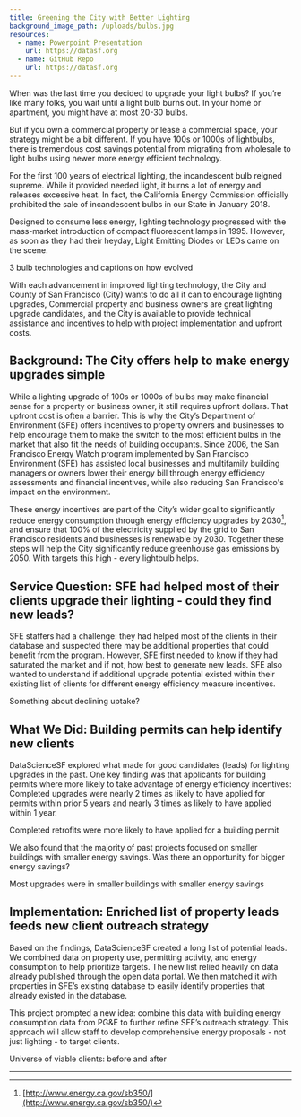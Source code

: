 ```yaml
---
title: Greening the City with Better Lighting
background_image_path: /uploads/bulbs.jpg 
resources:
  - name: Powerpoint Presentation
    url: https://datasf.org
  - name: GitHub Repo
    url: https://datasf.org
---
```


When was the last time you decided to upgrade your light bulbs? If you’re like many folks, you wait until a light 
bulb burns out. In your home or apartment, you might have at most 20-30 bulbs.

But if you own a commercial property or lease a commercial space, your strategy might be a bit different. If you 
have 100s or 1000s of lightbulbs, there is tremendous cost savings potential from migrating from wholesale to light 
bulbs using newer more energy efficient technology.

For the first 100 years of electrical lighting, the incandescent bulb reigned supreme. While it provided needed light, 
it burns a lot of energy and releases excessive heat. In fact, the California Energy Commission officially prohibited 
the sale of incandescent bulbs in our State in January 2018.

Designed to consume less energy, lighting technology progressed with the mass-market introduction of compact 
fluorescent lamps in 1995. However, as soon as they had their heyday, Light Emitting Diodes or LEDs came on the 
scene.

3 bulb technologies and captions on how evolved

With each advancement in improved lighting technology, the City and County of San Francisco (City) wants to do 
all it can to encourage lighting upgrades, Commercial property and business owners are great lighting upgrade 
candidates, and the City is available to provide technical assistance and incentives to help with project 
implementation and upfront costs.

## Background: The City offers help to make energy upgrades simple

While a lighting upgrade of 100s or 1000s of bulbs may make financial sense for a property or business owner, it 
still requires upfront dollars. That upfront cost is often a barrier. This is why the City’s Department of Environment 
(SFE) offers incentives to property owners and businesses to help encourage them to make the switch to the most 
efficient bulbs in the market that also fit the needs of building occupants. Since 2006, the San Francisco Energy 
Watch program implemented by San Francisco Environment (SFE) has assisted local businesses and multifamily 
building managers or owners lower their energy bill through energy efficiency assessments and financial incentives, 
while also reducing San Francisco's impact on the environment.

These energy incentives are part of the City’s wider goal to significantly reduce energy consumption through energy 
efficiency upgrades by 2030[^1],  and ensure that 100% of the electricity supplied by the grid to San Francisco residents 
and businesses is renewable by 2030. Together these steps will help the City significantly reduce greenhouse gas 
emissions by 2050. With targets this high - every lightbulb helps.

## Service Question: SFE had helped most of their clients upgrade their lighting - could they find new leads?

SFE staffers had a challenge: they had helped most of the clients in their database and suspected there may be 
additional properties that could benefit from the program. However, SFE first needed to know if they had saturated 
the market and if not, how best to generate new leads. SFE also wanted to understand if additional upgrade potential 
existed within their existing list of clients for different energy efficiency measure incentives.

Something about declining uptake?

## What We Did: Building permits can help identify new clients

DataScienceSF explored what made for good candidates (leads) for lighting upgrades in the past. One key finding 
was that applicants for building permits where more likely to take advantage of energy efficiency incentives: 
Completed upgrades were nearly 2 times as likely to have applied for permits within prior 5 years and nearly 3 times 
as likely to have applied within 1 year.

Completed retrofits were more likely to have applied for a building permit

We also found that the majority of past projects focused on smaller buildings with smaller energy savings. Was there 
an opportunity for bigger energy savings?

Most upgrades were in smaller buildings with smaller energy savings

## Implementation: Enriched list of property leads feeds new client outreach strategy

Based on the findings, DataScienceSF created a long list of potential leads. We combined data on property use, 
permitting activity, and energy consumption to help prioritize targets. The new list relied heavily on data already 
published through the open data portal. We then matched it with properties in SFE’s existing database to easily 
identify properties that already existed in the database.

This project prompted a new idea: combine this data with building energy consumption data from PG&E to further 
refine SFE’s outreach strategy. This approach will allow staff to develop comprehensive energy proposals - not just 
lighting - to target clients.

Universe of viable clients: before and after

<hr />

[^1]: [http://www.energy.ca.gov/sb350/](http://www.energy.ca.gov/sb350/)
